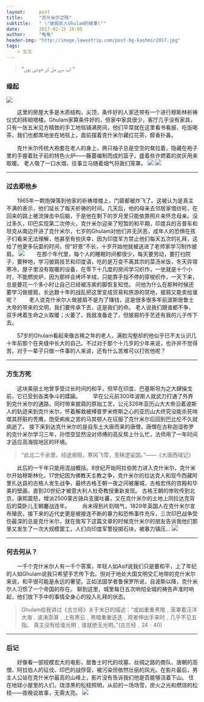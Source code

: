 ```yaml
---
layout:     post
title:      "克什米尔之殇"
subtitle:   " \"披肩匠人Ghulam的故事\""
date:       2017-02-15 19:05
author:     "龟龟"
header-img: "http://image.lawootrip.com/post-bg-kashmir2017.jpg"
tags:
    - 生活
---
```


> “اپ سے مل کر خوشی ہوی ”


### 缘起
![](http://p1.bqimg.com/567571/f6b44c6abca1eb36.png)

　　这里的房屋大多是木质结构，尖顶，条件好的人家还带有一个进行穆斯林祈祷仪式的砖砌塔楼。Ghulam家算条件好的，但家中家具很少，客厅几乎没有家具，只有一张五米见方精致的手工地毯铺满房间，他们平常就在这里看书看报、吃饭喝茶，我们也都席地坐在地毯上，面前摆着克什米尔藏红花茶，醇香扑鼻。

　　克什米尔传统大袍套在老人的身上，两只袖子总是空空的耷拉着，隐藏在袍子里的手握着肚子前的特色火炉——藤蔓编制而成的篮子，盛着些许燃着的炭灰用来取暖。
老人吸了一口水烟，往事立马随着烟气将我们笼罩。
![](http://p1.bqimg.com/567571/cac33d40135de4f6.png)
![](http://i1.piimg.com/567571/5fdacaed4f06ab67.png)


---

### 过去即他乡

　　1965年一颗炮弹落到他家的祈祷塔楼上，门窗都被炸飞了。这被认为是真主不满的表示，他们延长了每天祈祷的时间。几天后，他的母亲去邻居家借纺轮，在回来的路上被流弹击中后脑，于是他在剩下的岁月里只能依靠照片来怀念母亲。没过多久，印巴实现第二次停火，克什米尔迎来了短暂的和平期，印度兵的吉普车和坦克从南边开进了克什米尔，七岁的Ghulam对他们并无厌恶，成年人的恐惧在孩子们看来无法理解，他甚至有些庆幸，因为印度军方禁止他们每天五次的礼拜，这给了他更多玩耍的时间，但“好景”不长，十岁开始他就被送进了老师家学习制作披肩。
![](http://p1.bpimg.com/567571/f8c0edb5bea2054e.png)
　　在那个年代里，每个人的睡眠时间都很少，每天要劳动，要打扫院子，要种地，学习披肩技艺和印度语，吃的是万变不离其宗的菜汤米饭，冬天异常寒冷，屋子里没有取暖的设备，在零下十几度的房间学习织作，一坐就是十个小时，不能燃炭炉，因为那样会烤坏羊绒，只能靠手指不停的穿梭织作，一天下来，总是要花一个多小时让自己已经被冻紫的脚恢复知觉。
问他为什么在那种时候还要学习做披肩，长达数十年的战乱把这里变成贸易和旅游的禁地，披肩又能卖给谁呢？
　　老人说克什米尔人做披肩不是为了赚钱，这是很多很多年前波斯居鲁士大帝的带来的文明，我们要传承下去，这是我们的命。
老人说我们跟谁都不争，双手烤着生命之火取暖；火萎了，我就准备走了，但披肩的手艺还有我的儿子传下去。

　　57岁的Ghulam看起来像古稀之年的老人，满脸沟壑却的他似乎已不太认识几十年前那个在夹缝中长大的自己。不过对于那个十几岁的少年来说，也许并不觉得苦。对于一辈子只做一件事的人来说，还有什么苦难可以打败他呢？

---
### 方生方死
　　这块美丽土地曾享受过长时间的和平，但早在印度、巴基斯坦为之大肆操戈前，它已受到各类争斗的蹂躏。
　　早在公元前300年波斯人就武力打通了外界到克什米尔的通路，同时带来披肩的原始工艺，公元326年亚历山大大帝沿着波斯人的轨迹来到克什米尔，怀着解救被缚普罗米修斯之心的亚历山大终究没能杀死啃噬其肝脏的秃鹰，饱受痢疾之苦的马其顿人在征服了克什米尔后回到巴比伦不久就病逝了。
接下来到达克什米尔的是自东土大唐而来的唐僧，唐僧在古称迦湿弥罗的克什米尔学习三年，孙悟空显然没对师傅的高反帮上什么忙，法师用了一年时间才适应高海拔地区的环境。

>“此北二千余里，经途艰阻，寒风飞雪，至秣逻娑国。”——《大唐西域记》

　　此后的一千年只能用混战概括。8世纪开始阿拉伯势力进入克什米尔，克什米尔开始穆斯林化，17世纪因为佛教天主教之争，克什米尔的拉达克人和现今西藏阿里扎达县的古格人发生战争，最终古格王朝一夜之间被屠城，古格宏伟的宫殿和华美的壁画，直到20世纪才被意大利人杜奇教授重新发现。
古格王朝的惨败传到北京，康熙震怒，增派2500蒙古骑兵支援吐蕃，又在克什米尔的土地上同拉达克背后的莫卧儿王朝鏖战连年。
　　尚未得到片刻喘气，1829年英国人在克什米尔宣布殖民，接下来的近代史更是被接连不断的暴力和恐怖事件充斥，三次印巴战争受伤最深的总是克什米尔，就在我写下这篇文章的时候克什米尔的朋友告诉我他们那里又发生了一次大规模罢工，人们向印度军警投掷石块，被暴力镇压...
![](http://i1.piimg.com/567571/d31f4a653ff1efe7.png)

---
### 何去何从？

　　一千个克什米尔人有一千个答案，年轻人如Asif说我们只是要和平，上了年纪的人如Ghulam说我只希望手艺传下去。但对于地处大国文明交汇地带的克什米尔来说，和平很可能是永远的奢望。正如法国学者鲁保罗所说，自波斯以降，克什米尔人习惯了一个帝国的存在。
聊到这里，城里每日五次响彻全城的祷告声准时响起，他们放下手中的事情全身心的投入礼拜的状态。

>Ghulam给我讲过《古兰经》关于末日的描述：“或如重重黑暗﹐笼罩着汪洋大海﹐波涛澎湃﹐上有黑云﹐黑暗重重迭迭﹐观者伸出手来时﹐几乎不见五指。 真主没有给谁光明﹐谁就绝无光明。”(古兰经﹐24﹕40)

---
### 后记
　　好像看一部规模宏大的电影，居鲁士时代的坟墓、丝绸之路的商队、唐朝的高僧、阿拉伯人的征伐、印巴的战俘营，被污染但依然壮丽的风光。在影片最后，男主人公站在克什米尔最高的山峰上，影片没有告诉我们他是否能够活着下山。
住在地球小屋里的人们，烧漆黑的松枝照明，从前的一场场雪，炭火之光和燃烧的松枝——夜晚说故事，无需太亮。
![](http://p1.bqimg.com/567571/e18f0ca8b67baf1e.png)
